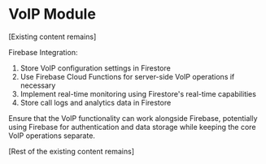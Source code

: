 # VoIP Module

[Existing content remains]

Firebase Integration:
1. Store VoIP configuration settings in Firestore
2. Use Firebase Cloud Functions for server-side VoIP operations if necessary
3. Implement real-time monitoring using Firestore's real-time capabilities
4. Store call logs and analytics data in Firestore

Ensure that the VoIP functionality can work alongside Firebase, potentially using Firebase for authentication and data storage while keeping the core VoIP operations separate.

[Rest of the existing content remains]
